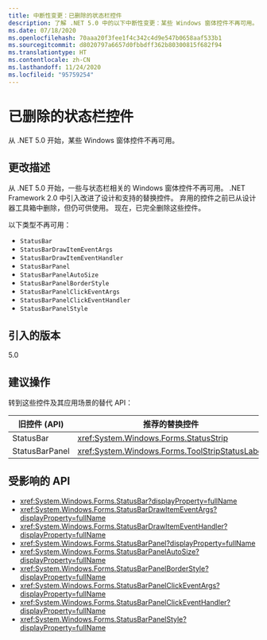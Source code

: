 ```yaml
---
title: 中断性变更：已删除的状态栏控件
description: 了解 .NET 5.0 中的以下中断性变更：某些 Windows 窗体控件不再可用。
ms.date: 07/18/2020
ms.openlocfilehash: 70aaa20f3fee1f4c342c4d9e547b0658aaf533b1
ms.sourcegitcommit: d8020797a6657d0fbbdff362b80300815f682f94
ms.translationtype: HT
ms.contentlocale: zh-CN
ms.lasthandoff: 11/24/2020
ms.locfileid: "95759254"
---
```

# <a name="removed-status-bar-controls"></a>已删除的状态栏控件

从 .NET 5.0 开始，某些 Windows 窗体控件不再可用。

## <a name="change-description"></a>更改描述

从 .NET 5.0 开始，一些与状态栏相关的 Windows 窗体控件不再可用。 .NET Framework 2.0 中引入改进了设计和支持的替换控件。 弃用的控件之前已从设计器工具箱中删除，但仍可供使用。 现在，已完全删除这些控件。

以下类型不再可用：

* `StatusBar`
* `StatusBarDrawItemEventArgs`
* `StatusBarDrawItemEventHandler`
* `StatusBarPanel`
* `StatusBarPanelAutoSize`
* `StatusBarPanelBorderStyle`
* `StatusBarPanelClickEventArgs`
* `StatusBarPanelClickEventHandler`
* `StatusBarPanelStyle`

## <a name="version-introduced"></a>引入的版本

5.0

## <a name="recommended-action"></a>建议操作

转到这些控件及其应用场景的替代 API：

| 旧控件 (API) | 推荐的替换控件                          |
|-------------------|--------------------------------------------------|
| StatusBar         | <xref:System.Windows.Forms.StatusStrip>          |
| StatusBarPanel    | <xref:System.Windows.Forms.ToolStripStatusLabel> |

## <a name="affected-apis"></a>受影响的 API

- <xref:System.Windows.Forms.StatusBar?displayProperty=fullName>
- <xref:System.Windows.Forms.StatusBarDrawItemEventArgs?displayProperty=fullName>
- <xref:System.Windows.Forms.StatusBarDrawItemEventHandler?displayProperty=fullName>
- <xref:System.Windows.Forms.StatusBarPanel?displayProperty=fullName>
- <xref:System.Windows.Forms.StatusBarPanelAutoSize?displayProperty=fullName>
- <xref:System.Windows.Forms.StatusBarPanelBorderStyle?displayProperty=fullName>
- <xref:System.Windows.Forms.StatusBarPanelClickEventArgs?displayProperty=fullName>
- <xref:System.Windows.Forms.StatusBarPanelClickEventHandler?displayProperty=fullName>
- <xref:System.Windows.Forms.StatusBarPanelStyle?displayProperty=fullName>

<!--

### Affected APIs

- `T:System.Windows.Forms.StatusBar`
- `T:System.Windows.Forms.StatusBarDrawItemEventArgs`
- `T:System.Windows.Forms.StatusBarDrawItemEventHandler`
- `T:System.Windows.Forms.StatusBarPanel`
- `T:System.Windows.Forms.StatusBarPanelAutoSize`
- `T:System.Windows.Forms.StatusBarPanelBorderStyle`
- `T:System.Windows.Forms.StatusBarPanelClickEventArgs`
- `T:System.Windows.Forms.StatusBarPanelClickEventHandler`
- `T:System.Windows.Forms.StatusBarPanelStyle`

### Category

Windows Forms

-->
